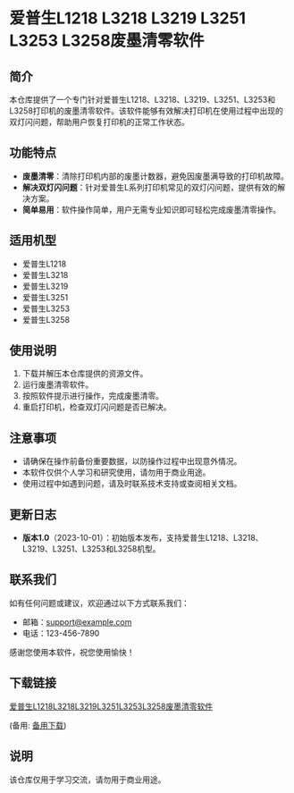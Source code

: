 # 爱普生L1218 L3218 L3219 L3251 L3253 L3258废墨清零软件

## 简介
本仓库提供了一个专门针对爱普生L1218、L3218、L3219、L3251、L3253和L3258打印机的废墨清零软件。该软件能够有效解决打印机在使用过程中出现的双灯闪问题，帮助用户恢复打印机的正常工作状态。

## 功能特点
- **废墨清零**：清除打印机内部的废墨计数器，避免因废墨满导致的打印机故障。
- **解决双灯闪问题**：针对爱普生L系列打印机常见的双灯闪问题，提供有效的解决方案。
- **简单易用**：软件操作简单，用户无需专业知识即可轻松完成废墨清零操作。

## 适用机型
- 爱普生L1218
- 爱普生L3218
- 爱普生L3219
- 爱普生L3251
- 爱普生L3253
- 爱普生L3258

## 使用说明
1. 下载并解压本仓库提供的资源文件。
2. 运行废墨清零软件。
3. 按照软件提示进行操作，完成废墨清零。
4. 重启打印机，检查双灯闪问题是否已解决。

## 注意事项
- 请确保在操作前备份重要数据，以防操作过程中出现意外情况。
- 本软件仅供个人学习和研究使用，请勿用于商业用途。
- 使用过程中如遇到问题，请及时联系技术支持或查阅相关文档。

## 更新日志
- **版本1.0**（2023-10-01）：初始版本发布，支持爱普生L1218、L3218、L3219、L3251、L3253和L3258机型。

## 联系我们
如有任何问题或建议，欢迎通过以下方式联系我们：
- 邮箱：support@example.com
- 电话：123-456-7890

感谢您使用本软件，祝您使用愉快！

## 下载链接
[爱普生L1218L3218L3219L3251L3253L3258废墨清零软件](https://pan.quark.cn/s/d6ccfa2c4147) 

(备用: [备用下载](https://pan.baidu.com/s/1SFqpDghOwSED-D_JJmnecA?pwd=1234))

## 说明

该仓库仅用于学习交流，请勿用于商业用途。
